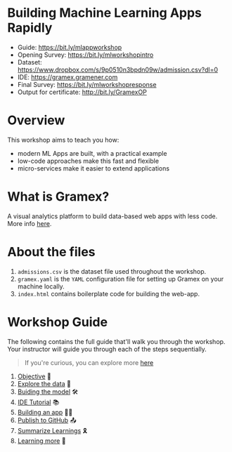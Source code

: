 # Building Machine Learning Apps Rapidly

- Guide: https://bit.ly/mlappworkshop
- Opening Survey: https://bit.ly/mlworkshopintro
- Dataset: https://www.dropbox.com/s/9p0510n3bpdn09w/admission.csv?dl=0
- IDE: https://gramex.gramener.com
- Final Survey: https://bit.ly/mlworkshopresponse
- Output for certificate: http://bit.ly/GramexOP

# Overview

This workshop aims to teach you how:
- modern ML Apps are built, with a practical example
- low-code approaches make this fast and flexible
- micro-services make it easier to extend applications

# What is Gramex?

A visual analytics platform to build data-based web apps with less code. More info [here](https://learn.gramener.com/guide/).

# About the files

1. `admissions.csv` is the dataset file used throughout the workshop.
2. `gramex.yaml` is the `YAML` configuration file for setting up Gramex on your machine locally.
3. `index.html` contains boilerplate code for building the web-app.

# Workshop Guide

The following contains the full guide that'll walk you through the workshop. Your instructor will guide you through each of the steps sequentially.

> If you're curious, you can explore more [here](https://learn.gramener.com/guide/)

1. [Objective](https://gramener.com/gramex/guide/workshop/building-ml-apps-rapidly/#objective) :dart:
2. [Explore the data](https://gramener.com/gramex/guide/workshop/building-ml-apps-rapidly/#overview) :eyes:
3. [Buiding the model](https://gramener.com/gramex/guide/workshop/building-ml-apps-rapidly/#build-a-model-to-predict-wholl-get-admitted) :hammer_and_wrench:
4. [IDE Tutorial](https://gramener.com/gramex/guide/workshop/building-ml-apps-rapidly/#ide-tutorial) :books:
5. [Building an app](https://gramener.com/gramex/guide/workshop/building-ml-apps-rapidly/#build-an-app-that-predicts-admission) :man_technologist:
6. [Publish to GitHub](https://gramener.com/gramex/guide/workshop/building-ml-apps-rapidly/#publish-your-project-on-github) :outbox_tray:
7. [Summarize Learnings](https://gramener.com/gramex/guide/workshop/building-ml-apps-rapidly/#summarize-learnings) :reminder_ribbon:
8. [Learning more](https://gramener.com/gramex/guide/workshop/building-ml-apps-rapidly/#learning-more) :brain:
